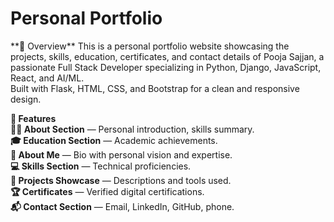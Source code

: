 <h1>Personal Portfolio</h1>
**🌟 Overview**
This is a personal portfolio website showcasing the projects, skills, education, certificates, and contact details of Pooja Sajjan, a passionate Full Stack Developer specializing in Python, Django, JavaScript, React, and AI/ML.
<br>
Built with Flask, HTML, CSS, and Bootstrap for a clean and responsive design.

**🚀 Features**
<br>
**👩‍💻 About Section** — Personal introduction, skills summary.
<br>
**🎓 Education Section** — Academic achievements.
<br>
**📝 About Me** — Bio with personal vision and expertise.
<br>
**💻 Skills Section** — Technical proficiencies.
<br>
**📂 Projects Showcase** — Descriptions and tools used.
<br>
**🏆 Certificates** — Verified digital certifications.
<br>
**📬 Contact Section** — Email, LinkedIn, GitHub, phone.
